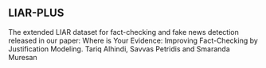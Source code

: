 ## LIAR-PLUS
The extended LIAR dataset for fact-checking and fake news detection released in our paper:
Where is Your Evidence: Improving Fact-Checking by Justification Modeling. Tariq Alhindi, Savvas Petridis and Smaranda Muresan
